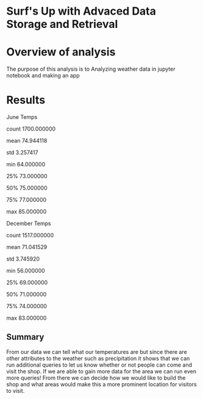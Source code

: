 # Surf's Up with Advaced Data Storage and Retrieval 

# Overview of analysis
The purpose of this analysis is to Analyzing weather data in jupyter notebook and making an app 


# Results

 June Temps
 
count	1700.000000

mean	74.944118

std	3.257417

min	64.000000

25%	73.000000

50%	75.000000

75%	77.000000

max	85.000000



December Temps

count	1517.000000

mean	71.041529

std	3.745920

min	56.000000

25%	69.000000

50%	71.000000

75%	74.000000

max	83.000000

## Summary 

From our data we can tell what our temperatures are but since there are other attributes to the weather such as precipitation it shows that we can run additional queries to let us know whether or not people can come and visit the shop. 
If we are able to gain more data for the area we can run even more queries! 
From there we can decide how we would like to build the shop and what areas would make this a more prominent location for visitors to visit.
